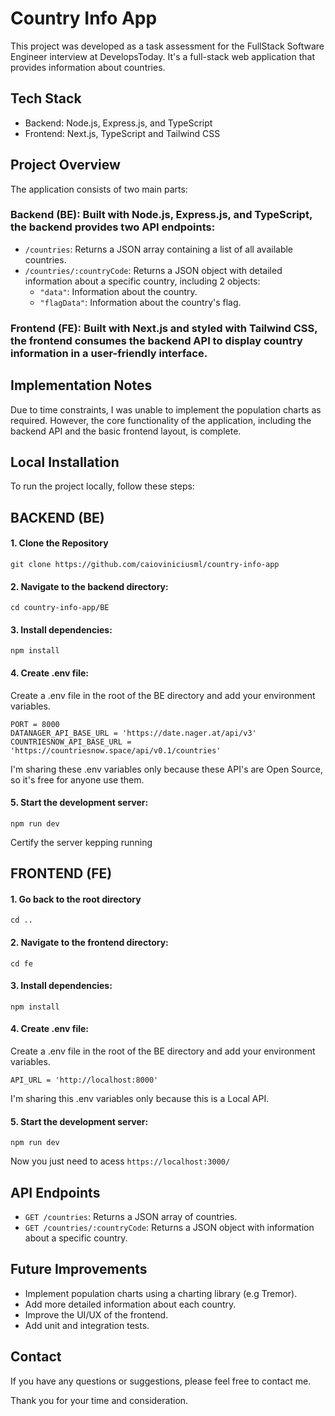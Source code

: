 # Country Info App

This project was developed as a task assessment for the FullStack Software Engineer interview at DevelopsToday. It's a full-stack web application that provides information about countries.


## Tech Stack

- Backend: Node.js, Express.js, and TypeScript
- Frontend: Next.js, TypeScript and Tailwind CSS

## Project Overview

The application consists of two main parts:

### Backend (BE): Built with Node.js, Express.js, and TypeScript, the backend provides two API endpoints:
- `/countries`: Returns a JSON array containing a list of all available countries.
- `/countries/:countryCode`: Returns a JSON object with detailed information about a specific country, including 2 objects:
    - `"data"`: Information about the country.
    - `"flagData"`: Information about the country's flag.
      
### Frontend (FE): Built with Next.js and styled with Tailwind CSS, the frontend consumes the backend API to display country information in a user-friendly interface.

## Implementation Notes

Due to time constraints, I was unable to implement the population charts as required. However, the core functionality of the application, including the backend API and the basic frontend layout, is complete.

## Local Installation

To run the project locally, follow these steps:

## BACKEND (BE)

#### 1. Clone the Repository

`git clone https://github.com/caioviniciusml/country-info-app`

#### 2. Navigate to the backend directory:

`cd country-info-app/BE`

#### 3. Install dependencies:

`npm install`

#### 4. Create .env file:

Create a .env file in the root of the BE directory and add your environment variables.

`PORT = 8000`
</br>
`DATANAGER_API_BASE_URL = 'https://date.nager.at/api/v3'`
</br>
`COUNTRIESNOW_API_BASE_URL = 'https://countriesnow.space/api/v0.1/countries'`

I'm sharing these .env variables only because these API's are Open Source, so it's free for anyone use them.

#### 5. Start the development server:

`npm run dev`

Certify the server kepping running

## FRONTEND (FE)

#### 1. Go back to the root directory

`cd ..`

#### 2. Navigate to the frontend directory:

`cd fe`

#### 3. Install dependencies:

`npm install`

#### 4. Create .env file:

Create a .env file in the root of the BE directory and add your environment variables.

`API_URL = 'http://localhost:8000'`

I'm sharing this .env variables only because this is a Local API.

#### 5. Start the development server:

`npm run dev`

Now you just need to acess `https://localhost:3000/`

## API Endpoints

- `GET /countries`: Returns a JSON array of countries.
- `GET /countries/:countryCode`: Returns a JSON object with information about a specific country.

## Future Improvements

- Implement population charts using a charting library (e.g Tremor).
- Add more detailed information about each country.
- Improve the UI/UX of the frontend.
- Add unit and integration tests.

## Contact

If you have any questions or suggestions, please feel free to contact me.

Thank you for your time and consideration.
